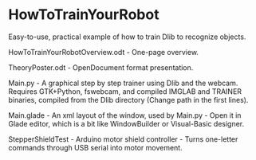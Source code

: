 # HowToTrainYourRobot
Easy-to-use, practical example of how to train Dlib to recognize objects.

HowToTrainYourRobotOverview.odt - One-page overview.

TheoryPoster.odt - OpenDocument format presentation.

Main.py - A graphical step by step trainer using Dlib and the webcam. Requires GTK+Python, fswebcam, and compiled IMGLAB and TRAINER binaries, compiled from the Dlib directory (Change path in the first lines).

Main.glade - An xml layout of the window, used by Main.py - Open it in Glade editor, which is a bit like WindowBuilder or Visual-Basic designer.

StepperShieldTest - Arduino motor shield controller - Turns one-letter commands through USB serial into motor movement.

